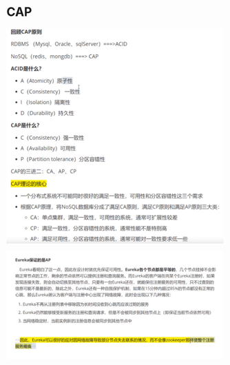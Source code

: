 # CAP

![](../.gitbook/assets/image%20%28218%29.png)

![](../.gitbook/assets/image%20%28224%29.png)

